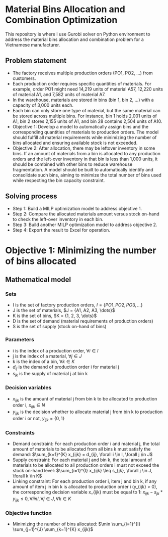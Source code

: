 # Material Bins Allocation and Combination Optimization
This repository is where I use Gurobi solver on Python environment to address the material bins allocation and combination problem for a Vietnamese manufacturer.

## Problem statement
- The factory receives multiple production orders (PO1, PO2, ...) from customers.
- Each production order requires specific quantities of materials. For example, order PO1 might need 14,219 units of material A57, 12,220 units of material A1, and 7,582 units of material A7.
- In the warehouse, materials are stored in bins (bin 1, bin 2, ...) with a capacity of 3,000 units each.
- Each bin can only store one type of material, but the same material can be stored across multiple bins. For instance, bin 1 holds 2,001 units of A1, bin 2 stores 2,155 units of A1, and bin 28 contains 2,504 units of A10.
- Objective 1: Develop a model to automatically assign bins and the corresponding quantities of materials to production orders. The model should fulfill all material requirements while minimizing the number of bins allocated and ensuring available stock is not exceeded.
- Objective 2: After allocation, there may be leftover inventory in some bins. If an amount of materials from a bin is allocated to any production orders and the left-over inventory in that bin is less than 1,000 units, it should be combined with other bins to reduce warehouse fragmentation. A model should be built to automatically identify and consolidate such bins, aiming to minimize the total number of bins used while respecting the bin capacity constraint.

## Solving process
- Step 1: Build a MILP optimization model to address objective 1.
- Step 2: Compare the allocated materials amount versus stock on-hand to check the left-over inventory in each bin.
- Step 3: Build another MILP optimization model to address objective 2.
- Step 4: Export the result to Excel for operation.

# Objective 1: Minimizing the number of bins allocated
## Mathematical model
### Sets
- I is the set of factory production orders, $I = \{PO1, PO2, PO3, \dots\}$
- J is the set of materials, $J = \{A1, A2, A3, \dots}$
- K is the set of bins, $K = \{1, 2, 3, \dots}$
- D is the set of demand (material requirements of production orders)
- S is the set of supply (stock on-hand of bins)

### Parameters
- i is the index of a production order, $\forall i \in I$
- j is the index of a material, $\forall j \in J$
- k is the index of a bin, $\forall k \in K$
- $d_{ij}$ is the demand of production order i for material j
- $s_{jk}$ is the supply of material j at bin k

### Decision variables
- $x_{ijk}$ is the amount of material j from bin k to be allocated to production order i, $x_{ijk} \in N$
- $y_{ijk}$ is the decision whether to allocate material j from bin k to production order i or not, $y_{ijk} = \{0, 1\}$

### Constraints
- Demand constraint: For each production order i and material j, the total amount of materials to be allocated from all bins k must satisfy the demand: $\sum_{k=1}^{K} x_{ijk} = d_{ij}, \forall i \in I, \forall j \in J$
- Supply constraint: For each material j and bin k, the total amount of materials to be allocated to all production orders i must not exceed the stock on-hand level: $\sum_{i=1}^{I} x_{ijk} \leq s_{jk}, \forall j \in J, \forall k \in K$
- Linking constraint: For each production order i, item j and bin k, if any amount of item j in bin k is allocated to production order i (y_{ijk} > 0), the corresponding decision variable x_{ijk} must be equal to 1: $x_{ijk} - s_{jk} * y_{ijk} \leq 0, \forall i in I, \forall j \in J, \forall k \in K$

### Objective function
- Minimizing the number of bins allocated: $\min \sum_{i=1}^{I} \sum_{j=1}^{J} \sum_{k=1}^{K} x_{ijk}$


